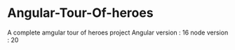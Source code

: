  <h1>Angular-Tour-Of-heroes</h1>

 A complete amgular tour of heroes project 
Angular version : 16 
node version : 20
